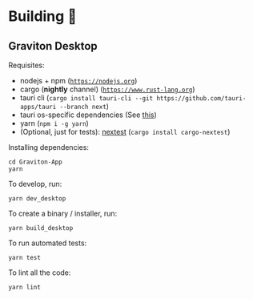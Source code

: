 # Building 🧰

## Graviton Desktop
Requisites:
- nodejs + npm ([`https://nodejs.org`](https://nodejs.org))
- cargo (**nightly** channel) ([`https://www.rust-lang.org`](https://www.rust-lang.org))
- tauri cli (`cargo install tauri-cli --git https://github.com/tauri-apps/tauri --branch next`)
- tauri os-specific dependencies (See [this](https://tauri.studio/docs/get-started/intro#setting-up-your-environment))
- yarn (`npm i -g yarn`)
- (Optional, just for tests): [nextest](https://nexte.st/) (`cargo install cargo-nextest`)

Installing dependencies:
```shell
cd Graviton-App
yarn
```

To develop, run:
```shell
yarn dev_desktop
```

To create a binary / installer, run:
```shell
yarn build_desktop
```

To run automated tests:
```shell
yarn test
```

To lint all the code:
```shell
yarn lint
```
